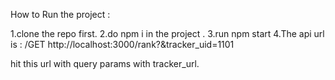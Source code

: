 How to Run the project :

1.clone the repo first.
2.do npm i in the project .
3.run npm start 
4.The api url is : 
/GET http://localhost:3000/rank?&tracker_uid=1101

hit this url with query params with tracker_url.



